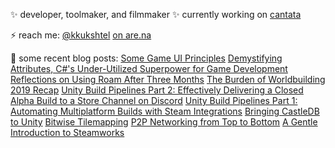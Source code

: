 ✨ developer, toolmaker, and filmmaker ✨
currently working on [cantata](https://store.steampowered.com/app/690370/Cantata/)

⚡ reach me:
[@kkukshtel](https://twitter.com/kkukshtel)
[on are.na](https://www.are.na/kyle-kukshtel)

💬 some recent blog posts:
[Some Game UI Principles](https://blog.kylekukshtel.com/game-ui-principles)
[Demystifying Attributes, C#'s Under-Utilized Superpower for Game Development](https://blog.kylekukshtel.com/attributes)
[Reflections on Using Roam After Three Months](https://blog.kylekukshtel.com/three-months-of-roam-research)
[The Burden of Worldbuilding](https://blog.kylekukshtel.com/burden_of_worldbuilding)
[2019 Recap](https://blog.kylekukshtel.com/2019_review)
[Unity Build Pipelines Part 2: Effectively Delivering a Closed Alpha Build to a Store Channel on Discord](https://blog.kylekukshtel.com/build_pipelines_2)
[Unity Build Pipelines Part 1: Automating Multiplatform Builds with Steam Integrations](https://blog.kylekukshtel.com/build_pipelines_1)
[Bringing CastleDB to Unity](https://blog.kylekukshtel.com/castledb)
[Bitwise Tilemapping](https://blog.kylekukshtel.com/p2p-networking-2)
[P2P Networking from Top to Bottom](https://blog.kylekukshtel.com/p2p-networking)
[A Gentle Introduction to Steamworks](https://blog.kylekukshtel.com/a-gentle-introduction-to-steamworks)

